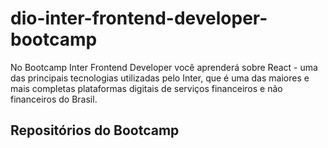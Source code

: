 # dio-inter-frontend-developer-bootcamp
 No Bootcamp Inter Frontend Developer você aprenderá sobre React - uma das principais tecnologias utilizadas pelo Inter, que é uma das maiores e mais completas plataformas digitais de serviços financeiros e não financeiros do Brasil.

## Repositórios do Bootcamp
